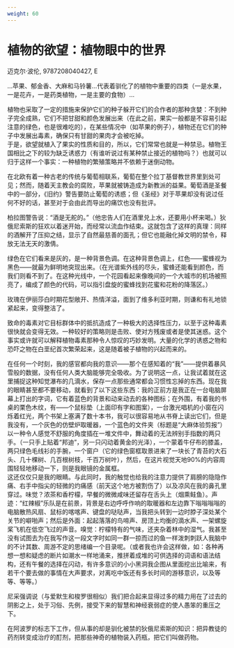 ```yaml
---
weight: 60
---
```

# 植物的欲望：植物眼中的世界

迈克尔·波伦, 9787208040427, E

…苹果、郁金香、大麻和马铃薯…代表着驯化了的植物中重要的四类（一是水果，一是花卉，一是药类植物，一是主要的食物）…

植物也采取了一定的措施来保护它们的种子躲开它们的合作者的那种贪婪：不到种子完全成熟，它们不把甘甜和颜色发展出来（在此之前，果实一般都是不容易引起注意的绿色，也是很难吃的），在某些情况中（如苹果的例子），植物还在它们的种子中发展出毒素，确保只有甘甜的果肉才会被吃掉。  
于是，欲望就植入了果实的性质和目的，所以，它们常常也就是一种禁忌。植物王国相比之下的较为缺乏诱惑力（有谁听说过有某种禁止接近的植物吗？）也就可以归于这样一个事实：一种植物的繁殖策略并不依赖于迷倒动物。

在北欧有着一种古老的传统与葡萄相联系，葡萄在整个拉丁基督教世界里到处可见；然而，随着天主教会的腐败，苹果就被铸造成为新教派的益果。葡萄酒是圣餐中的一部分，《旧约》警告要防止葡萄的诱惑；但《圣经》对于苹果却没有说过任何不好的话，甚至对于会由此而导出的痛饮也没有批评。

柏拉图警告说：“酒是无舵的。”（他忠告人们在酒里兑上水，还要用小杯来喝。）狄俄尼索斯的狂欢以着迷开始，而经常以流血作结束。这就包含了这样的真理：同样的酒解开了压抑之结，显示了自然最慈善的面孔；但它也能融化掉文明的禁令，释放无法无天的激倩。

绿色在它们看来是灰的，是一种背景色调。在这种背景色调上，红色——蜜蜂视为黑色——就最为鲜明地突现出来。（在光谱紫外线的尽头，蜜蜂还能看到颜色，而我们则看不到了。在这种光线中，一个花园看起来像晚间的一个大城市的机场被照亮了，编成了颜色的代码，可以指引盘旋的蜜蜂找到花蜜和花粉的降落区。）

玫瑰在伊丽莎白时期花型敞开、热情洋溢，面到了维多利亚时期，则谦和有礼地锁紧起来，变得整洁了。

致命的毒素对它目标群体中的抵抗造成了一种极大的选择性压力，以至于这种毒素很快就会变得无效。一种较好的策略则是击败、使对方残废或者是使其迷惑。这个事实或许就可以解释植物毒素那种令人惊叹的巧妙发明。大量的化学的诱惑之物和恐吓之物在白垩纪首次繁荣起来，这是随着被子植物的兴起而来的。

在任何一个时刻，我的感官都向我的意识——那个在感知着的“我”——提供着暴风雪般的数据，没有任何人类大脑能够完全吸收。为了说明这一点，让我试着就在这里捕捉这种知觉瀑布的几滴水，保存一点那些通常都会习惯性忘掉的东西。现在我的眼睛甚至都不要移动，就看到了以下这些东西：我的正前方是我正在一台电脑屏幕上打出的字词，它有着蓝色的背景和动来动去的各种图标；在外围，有着我的书桌的栗色木纹，有——个鼠标垫（上面印有字和图案），一台激光唱机的小窗在闪烁着红光，两个书架上塞满了数十本书，我可以很容易地从书脊上读出它们，但是我没有，一个灰色的仿壁炉取暖器，一个蓝色的文件夹（标题是“大麻体验剪报”）以一种令人感觉不舒服的角度插在一堆文件中，舞动着的无法辨别手指数的两只手。（一只手上贴着“邦迪”，另一只闪动着黄金的光泽），一个蒙着牛仔布的膝盖，两只绿色毛线衫的手腕，一个窗户（它的绿色窗框取景进来了一块长了青苔的大石头、几十棵树、几百根树枝，千百万树叶），然后，在这片视觉天地90%的内容周围轻轻地移动一下，则是我眼镜的金属框。  
这还仅仅只是我的眼睛。与此同时，我的触觉也给我的注意力提供了肩膀的隐隐作痛、右手中指尖的轻微的灼痛感（前天这个地方被割伤了）以及凉风在我的鼻孔里穿过。味觉？浓茶和香柠檬，早餐的微微咸味还留存在舌头上（烟熏鲑鱼）。声迹：“红辣椒”乐队是在前景，背景是右边呼呼作响的取暖器和左边靠下嗡嗡嗡嗡的电脑散热风扇、鼠标的喀喀声、键盘的哒哒声，当我把头转到一边时脖子深处某个关节的噼啪声；然后是外面：起起落落的鸟啼声、房顶上均衡的滴水声、一架螺旋桨飞机在低空飞过的声音。嗅觉：柠檬特有的气味，还夹杂着林中的湿气。我甚至没有试图去为在我写作这一段文字时如同一群一掠而过的鱼一样泼刺刺跃人我脑中的不计其数、周游不定的思绪编一个目录呢。（或者我也许会这样做，如：各种再想一想和疑虑的断片如潮水一样地涌来，推拼着成堆的可供选择的词语和语法结构，还有午餐的选择在闪动，有许多意识的小小黑洞我企图从里面挖出比喻来，有若干个要去做的事情在大声要求，对离吃中饭还有多长时间的游移意识，以及等等、等等。）

尼采强调说（与爱默生和梭罗很相似）我们把合起来显得过多的精力用在了过去的阴影之上，处于习俗、先例，接受下来的智慧和神经衰弱症的使人愚笨的重压之下。

在阿波罗的标志下工作，但从事的却是驯化被禁的狄俄尼索斯的知识：把异教徒的药剂转变成治疗的酊剂，把那些神奇的植物装入药瓶，把它们叫做药物。